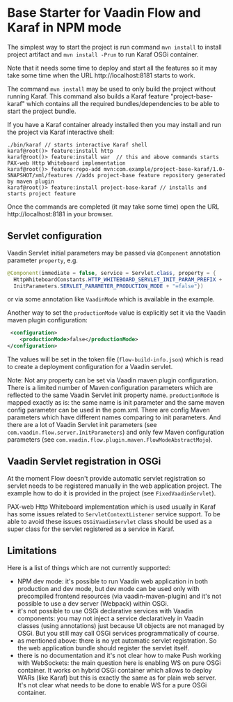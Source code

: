 # Base Starter for Vaadin Flow and Karaf in NPM mode

The simplest way to start the project is run command `mvn install` to install project artifact and
`mvn install -Prun` to run Karaf OSGi container.

Note that it needs some time to deploy and start all the features so it may take some time when the URL 
http://localhost:8181 starts to work.

The command `mvn install` may be used to only build the project without running Karaf.
This command also builds a Karaf feature "project-base-karaf" which contains all the 
required bundles/dependencies to be able to start the project bundle.

If you have a Karaf container already installed then you may install and run the project 
via Karaf interactive shell:

```
./bin/karaf // starts interactive Karaf shell
karaf@root()> feature:install http
karaf@root()> feature:install war  // this and above commands starts PAX-web Http Whiteboard implementation
karaf@root()> feature:repo-add mvn:com.example/project-base-karaf/1.0-SNAPSHOT/xml/features //adds project-base feature repository generated by maven plugin
karaf@root()> feature:install project-base-karaf // installs and starts project feature
```

Once the commands are completed (it may take some time) open the URL http://localhost:8181 in your browser.

## Servlet configuration

Vaadin Servlet initial parameters may be passed via `@Component` annotation parameter `property`, e.g.

```java
@Component(immediate = false, service = Servlet.class, property = {
  HttpWhiteboardConstants.HTTP_WHITEBOARD_SERVLET_INIT_PARAM_PREFIX +
  InitParameters.SERVLET_PARAMETER_PRODUCTION_MODE + "=false"})
```
or via some annotation like `VaadinMode` which is available in the example.

Another way to set the `productionMode` value is explicitly set it via the Vaadin maven plugin configuration:

```xml
 <configuration>
    <productionMode>false</productionMode>
</configuration>

```

The values will be set in the token file (`flow-build-info.json`) which is read to 
create a deployment configuration for a Vaadin servlet.

Note: Not any property can be set via Vaadin maven plugin configuration.
There is a limited number of Maven configuration parameters which are reflected to the same Vaadin Servlet init property name.
`productionMode` is mapped exactly as is: the same name is init parameter and the same maven config parameter can be used in the pom.xml.
There are config Maven parameters which have different names comparing to init parameters.
And there are a lot of Vaadin Servlet init parameters (see `com.vaadin.flow.server.InitParameters`) and only few Maven configuration parameters (see `com.vaadin.flow.plugin.maven.FlowModeAbstractMojo`).

## Vaadin Servlet registration in OSGi

At the moment Flow doesn't provide automatic servlet registration so servlet needs to be 
registered manually in the web application project. The example how to do it is 
provided in the project (see `FixedVaadinServlet`). 

PAX-web Http Whiteboard implementation which is used usually in Karaf has some issues related to
`ServletContextListener` service support. To be able to avoid these issues `OSGiVaadinServlet` class should
be used as a super class for the servlet registered as a service in Karaf.


## Limitations

Here is a list of things which are not currently supported:

- NPM dev mode: it's possible to run Vaadin web application in both production 
and dev mode, but dev mode can be used only with precompiled frontend
 resources (via vaadin-maven-plugin) and it's not possible to use a dev server (Webpack) within OSGi.
- it's not possible to use OSGi declarative services with Vaadin components: 
you may not inject a service declaratively in Vaadin classes (using annotations) 
just because UI objects are not managed by OSGi. But you still may call OSGi services programmatically of course.
- as mentioned above: there is no yet automatic servlet registration. So the web application 
bundle should register the servlet itself.
- there is no documentation and it's not clear how to make Push working with WebSockets: the main question 
here is enabling WS on pure OSGi container. It works on hybrid OSGi container which allows
to deploy WARs (like Karaf) but this is exactly the same as for plain web server. It's not clear what
needs to be done to enable WS for a pure OSGi container.
